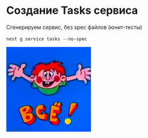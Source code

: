 # Создание Tasks сервиса

Сгенерируем сервис, без spec файлов (юнит-тесты)
```shell
nest g service tasks --no-spec
```

![1. Всё!](./img/1.%20It's%20all.png)
